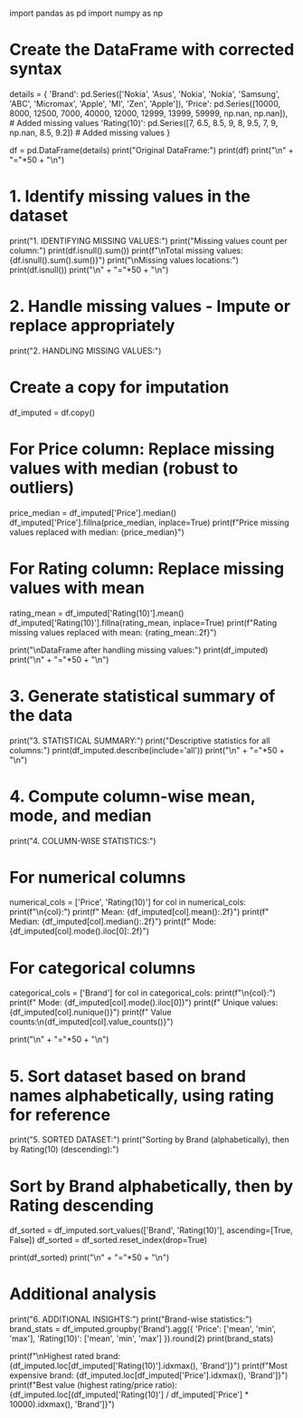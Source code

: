 import pandas as pd
import numpy as np

# Create the DataFrame with corrected syntax
details = {
    'Brand': pd.Series(['Nokia', 'Asus', 'Nokia', 'Nokia', 'Samsung', 'ABC', 'Micromax', 'Apple', 'MI', 'Zen', 'Apple']),
    'Price': pd.Series([10000, 8000, 12500, 7000, 40000, 12000, 12999, 13999, 59999, np.nan, np.nan]),  # Added missing values
    'Rating(10)': pd.Series([7, 6.5, 8.5, 9, 8, 9.5, 7, 9, np.nan, 8.5, 9.2])  # Added missing values
}

df = pd.DataFrame(details)
print("Original DataFrame:")
print(df)
print("\n" + "="*50 + "\n")

# 1. Identify missing values in the dataset
print("1. IDENTIFYING MISSING VALUES:")
print("Missing values count per column:")
print(df.isnull().sum())
print(f"\nTotal missing values: {df.isnull().sum().sum()}")
print("\nMissing values locations:")
print(df.isnull())
print("\n" + "="*50 + "\n")

# 2. Handle missing values - Impute or replace appropriately
print("2. HANDLING MISSING VALUES:")

# Create a copy for imputation
df_imputed = df.copy()

# For Price column: Replace missing values with median (robust to outliers)
price_median = df_imputed['Price'].median()
df_imputed['Price'].fillna(price_median, inplace=True)
print(f"Price missing values replaced with median: {price_median}")

# For Rating column: Replace missing values with mean
rating_mean = df_imputed['Rating(10)'].mean()
df_imputed['Rating(10)'].fillna(rating_mean, inplace=True)
print(f"Rating missing values replaced with mean: {rating_mean:.2f}")

print("\nDataFrame after handling missing values:")
print(df_imputed)
print("\n" + "="*50 + "\n")

# 3. Generate statistical summary of the data
print("3. STATISTICAL SUMMARY:")
print("Descriptive statistics for all columns:")
print(df_imputed.describe(include='all'))
print("\n" + "="*50 + "\n")

# 4. Compute column-wise mean, mode, and median
print("4. COLUMN-WISE STATISTICS:")

# For numerical columns
numerical_cols = ['Price', 'Rating(10)']
for col in numerical_cols:
    print(f"\n{col}:")
    print(f"  Mean: {df_imputed[col].mean():.2f}")
    print(f"  Median: {df_imputed[col].median():.2f}")
    print(f"  Mode: {df_imputed[col].mode().iloc[0]:.2f}")

# For categorical columns
categorical_cols = ['Brand']
for col in categorical_cols:
    print(f"\n{col}:")
    print(f"  Mode: {df_imputed[col].mode().iloc[0]}")
    print(f"  Unique values: {df_imputed[col].nunique()}")
    print(f"  Value counts:\n{df_imputed[col].value_counts()}")

print("\n" + "="*50 + "\n")

# 5. Sort dataset based on brand names alphabetically, using rating for reference
print("5. SORTED DATASET:")
print("Sorting by Brand (alphabetically), then by Rating(10) (descending):")

# Sort by Brand alphabetically, then by Rating descending
df_sorted = df_imputed.sort_values(['Brand', 'Rating(10)'], ascending=[True, False])
df_sorted = df_sorted.reset_index(drop=True)

print(df_sorted)
print("\n" + "="*50 + "\n")

# Additional analysis
print("6. ADDITIONAL INSIGHTS:")
print("Brand-wise statistics:")
brand_stats = df_imputed.groupby('Brand').agg({
    'Price': ['mean', 'min', 'max'],
    'Rating(10)': ['mean', 'min', 'max']
}).round(2)
print(brand_stats)

print(f"\nHighest rated brand: {df_imputed.loc[df_imputed['Rating(10)'].idxmax(), 'Brand']}")
print(f"Most expensive brand: {df_imputed.loc[df_imputed['Price'].idxmax(), 'Brand']}")
print(f"Best value (highest rating/price ratio): {df_imputed.loc[(df_imputed['Rating(10)'] / df_imputed['Price'] * 10000).idxmax(), 'Brand']}")